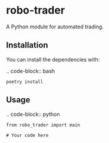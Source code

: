 robo-trader
===========

A Python module for automated trading.

Installation
------------

You can install the dependencies with:

.. code-block:: bash

    poetry install

Usage
-----

.. code-block:: python

    from robo_trader import main

    # Your code here
